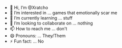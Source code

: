 - 👋 Hi, I’m @Xratcho
- 👀 I’m interested in ... games that emotionally scar me
- 🌱 I’m currently learning ... stuff
- 💞️ I’m looking to collaborate on ... nothing
- 📫 How to reach me ... don't
- 😄 Pronouns: ... They/Them
- ⚡ Fun fact: ... No

<!---
Xratcho/Xratcho is a ✨ special ✨ repository because its `README.md` (this file) appears on your GitHub profile.
You can click the Preview link to take a look at your changes.
--->
